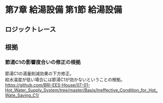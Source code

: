 # 第7章 給湯設備 第1節 給湯設備

## ロジックトレース

## 根拠

### 節湯C1の影響度合いの修正の根拠
節湯C1の湯量削減効果の下方修正。  
給水温度が低い場合には節湯C1が効かないということの根拠。  
https://github.com/BRI-EES-House/07-01-Hot_Water_Supply_System/tree/master/Basis/Ineffective_Condition_for_Hot_Wate_Saving_C1/
